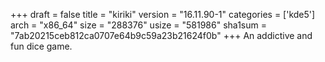 +++
draft = false
title = "kiriki"
version = "16.11.90-1"
categories = ['kde5']
arch = "x86_64"
size = "288376"
usize = "581986"
sha1sum = "7ab20215ceb812ca0707e64b9c59a23b21624f0b"
+++
An addictive and fun dice game.